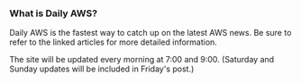 ### What is Daily AWS?

Daily AWS is the fastest way to catch up on the latest AWS news. Be sure to refer to the linked articles for more detailed information.

The site will be updated every morning at 7:00 and 9:00. (Saturday and Sunday updates will be included in Friday's post.)
